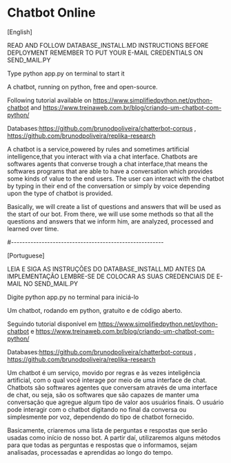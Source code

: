 # Chatbot Online                                    

[English]

READ AND FOLLOW DATABASE_INSTALL.MD INSTRUCTIONS BEFORE DEPLOYMENT
REMEMBER TO PUT YOUR E-MAIL CREDENTIALS ON SEND_MAIL.PY

Type python app.py on terminal to start it 

A chatbot, running on python, free and open-source.

Following tutorial available on https://www.simplifiedpython.net/python-chatbot and https://www.treinaweb.com.br/blog/criando-um-chatbot-com-python/

Databases:https://github.com/brunodpoliveira/chatterbot-corpus , https://github.com/brunodpoliveira/replika-research

A chatbot is a service,powered by rules and sometimes artificial intelligence,that you interact with via a chat interface.
Chatbots are softwares agents that converse trough a chat interface,that means the softwares programs that are able to have a conversation which provides some kinds of value to the end users.
The user can interact with the chatbot by typing in their end of the conversation or simply by voice depending upon the type of chatbot is provided.

Basically, we will create a list of questions and answers that will be used as the start of our bot. From there, we will use some methods so that all the questions and answers that we inform him, are analyzed, processed and learned over time.


#-------------------------------------------------------

[Portuguese]

LEIA E SIGA AS INSTRUÇÕES DO DATABASE_INSTALL.MD ANTES DA IMPLEMENTAÇÃO
LEMBRE-SE DE COLOCAR AS SUAS CREDENCIAIS DE E-MAIL NO SEND_MAIL.PY

Digite python app.py no terminal para iniciá-lo

Um chatbot, rodando em python, gratuito e de código aberto.

Seguindo tutorial disponível em https://www.simplifiedpython.net/python-chatbot e https://www.treinaweb.com.br/blog/criando-um-chatbot-com-python/

Databases:https://github.com/brunodpoliveira/chatterbot-corpus , https://github.com/brunodpoliveira/replika-research

Um chatbot é um serviço, movido por regras e às vezes inteligência artificial, com o qual você interage por meio de uma interface de chat.
Chatbots são softwares agentes que conversam através de uma interface de chat, ou seja, são os softwares que são capazes de manter uma conversação que agregue algum tipo de valor aos usuários finais.
O usuário pode interagir com o chatbot digitando no final da conversa ou simplesmente por voz, dependendo do tipo de chatbot fornecido.

Basicamente, criaremos uma lista de perguntas e respostas que serão usadas como início de nosso bot. A partir daí, utilizaremos alguns métodos para que todas as perguntas e respostas que o informamos, sejam analisadas, processadas e aprendidas ao longo do tempo.
